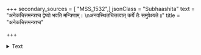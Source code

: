 +++
secondary_sources = [ "MSS_1532",]
jsonClass = "Subhaashita"
text = "अनेकचित्तमन्त्रश्च द्वेष्यो भवति मन्त्रिणाम्।  \nअनवस्थितचित्तत्वात् कर्ये तैः समुपेक्ष्यते॥"
title = "अनेकचित्तमन्त्रश्च"

+++

<details><summary>Text</summary>

अनेकचित्तमन्त्रश्च द्वेष्यो भवति मन्त्रिणाम्।  
अनवस्थितचित्तत्वात् कर्ये तैः समुपेक्ष्यते॥
</details>
